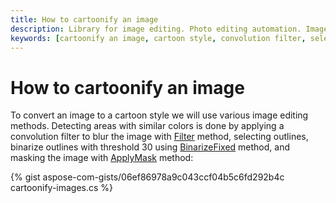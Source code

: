 ```yaml
---
title: How to cartoonify an image
description: Library for image editing. Photo editing automation. Image manipulation by NET (C#) program. Cartoonify an image.
keywords: [cartoonify an image, cartoon style, convolution filter, select outlines]
---
```


# How to cartoonify an image

To convert an image to a cartoon style we will use various image editing methods. Detecting areas with similar colors is done by applying a convolution filter to blur the image with [Filter](https://reference.aspose.com/imaging/net/aspose.imaging/rasterimage/filter/) method, selecting outlines, binarize outlines with threshold 30 using [BinarizeFixed](https://reference.aspose.com/imaging/net/aspose.imaging/rasterimage/binarizefixed/) method, and masking the image with [ApplyMask](https://reference.aspose.com/imaging/net/aspose.imaging.masking/imagemasking/applymask/) method:

{% gist aspose-com-gists/06ef86978a9c043ccf04b5c6fd292b4c cartoonify-images.cs %}
